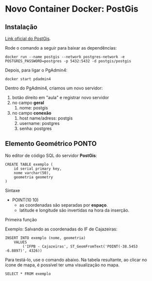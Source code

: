 <!-- Link do CSS -->
<link rel="stylesheet" href="./../estilos-markdown.css">

<h1 class="bdd2"> Novo Container Docker: PostGis </h1>

<h2 class="bdd2"> Instalação </h2>

[Link oficial do PostGis](postgis.net).

Rode o comando a seguir para baixar as dependências:
```
docker run --name postgis --network postgres-network -e POSTGRES_PASSWORD=postgres -p 5432:5432 -d postgis/postgis
```

Depois, para ligar o PgAdmin4:
```
docker start pdadmin4
```

Dentro do PgAdmin4, criamos um novo servidor:
1. botão direito em "aula" e registrar novo servidor
2. no campo **geral**
   1. nome: postgis
3. no campo **conexão**
   1. host name/adress: postgis
   2. username: postgres
   3. senha: postgres

<h2 class="bdd2"> Elemento Geométrico PONTO </h2>

No editor de código SQL do servidor **PostGis**:
```
CREATE TABLE exemplo (
    id serial primary key,
    nome varchar(50),
    geometria geometry
)
```

<div class="bdd2"> Sintaxe </div>

* POINT(10 10)
  * as coordenadas são separadas por **espaço**.
  * latitude e longitude são invertidas na hora da inserção.

<div class="bdd2"> Primeira função </div>

Exemplo: Salvando as coordenadas do IF de Cajazeiras:
```
INSERT INTO exemplo (nome, geometria)
    VALUES
        ('IFPB - Cajazeiras', ST_GeomFromText('POINT(-38.5453 -6.8897)', 4326))
```

Para testá-lo, use o comando abaixo. Na tabela resultante, ao clicar no ícone de mapa, é possível ter uma visualização no mapa.
```
SELECT * FROM exemplo
```